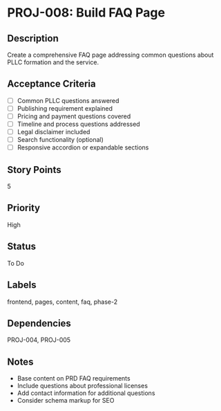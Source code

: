 # PROJ-008: Build FAQ Page

## Description
Create a comprehensive FAQ page addressing common questions about PLLC formation and the service.

## Acceptance Criteria
- [ ] Common PLLC questions answered
- [ ] Publishing requirement explained
- [ ] Pricing and payment questions covered
- [ ] Timeline and process questions addressed
- [ ] Legal disclaimer included
- [ ] Search functionality (optional)
- [ ] Responsive accordion or expandable sections

## Story Points
5

## Priority
High

## Status
To Do

## Labels
frontend, pages, content, faq, phase-2

## Dependencies
PROJ-004, PROJ-005

## Notes
- Base content on PRD FAQ requirements
- Include questions about professional licenses
- Add contact information for additional questions
- Consider schema markup for SEO
